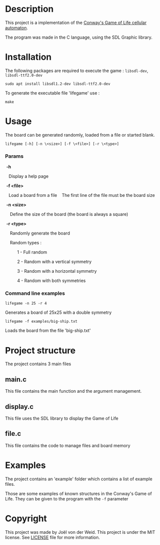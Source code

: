# Description
This project is a implementation of the [Conway's Game of Life cellular automaton](https://en.wikipedia.org/wiki/Conway%27s_Game_of_Life).

The program was made in the C language, using the SDL Graphic library.

# Installation
The following packages are required to execute the game :  `libsdl-dev`, `libsdl-ttf2.0-dev`

```
sudo apt install libsdl1.2-dev libsdl-ttf2.0-dev
```

To generate the executable file 'lifegame' use :
```
make
```

# Usage
The board can be generated randomly, loaded from a file or started blank.

```
lifegame [-h] [-n \<size>] [-f \<file>] [-r \<type>]
```
### Params
&nbsp;__-h__

&nbsp;&nbsp;&nbsp;Display a help page

 &nbsp;__-f \<file>__

&nbsp;&nbsp;&nbsp;Load a board from a file
&nbsp;&nbsp;&nbsp;The first line of the file must be the board size

&nbsp;__-n \<size>__

&nbsp;&nbsp;&nbsp;&nbsp;Define the size of the board (the board is always a square)

&nbsp;__-r \<type>__

&nbsp;&nbsp;&nbsp;&nbsp;Randomly generate the board

&nbsp;&nbsp;&nbsp;&nbsp;Random types :

&nbsp;&nbsp;&nbsp;&nbsp;&nbsp;&nbsp;&nbsp;&nbsp;&nbsp;&nbsp;1 - Full random

&nbsp;&nbsp;&nbsp;&nbsp;&nbsp;&nbsp;&nbsp;&nbsp;&nbsp;&nbsp;2 - Random with a vertical symmetry

&nbsp;&nbsp;&nbsp;&nbsp;&nbsp;&nbsp;&nbsp;&nbsp;&nbsp;&nbsp;3 - Random with a horizontal symmetry

&nbsp;&nbsp;&nbsp;&nbsp;&nbsp;&nbsp;&nbsp;&nbsp;&nbsp;&nbsp;4 - Random with both symmetries

### Command line examples
```
lifegame -n 25 -r 4
```

Generates a board of 25x25 with a double symmetry


```
lifegame -f examples/big-ship.txt
```

Loads the board from the file 'big-ship.txt'

# Project structure

The project contains 3 main files

## main.c
This file contains the main function and the argument management.
## display.c
This file uses the SDL library to display the Game of Life
## file.c
This file contains the code to manage files and board memory

# Examples
The project contains an 'example' folder which contains a list of example files.

Those are some examples of known structures in the Conway's Game of Life. They can be given to the program with the `-f` parameter

# Copyright
This project was made by Joël von der Weid.
This project is under the MIT license. See [LICENSE](LICENSE) file for more information.

